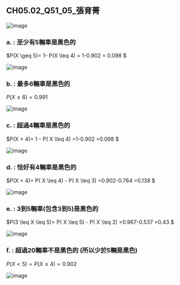 ## CH05.02_Q51_05_張育菁 
![image](https://github.com/user-attachments/assets/89e27f6e-8c70-49bd-a7e6-f79dcdf2ea13)

### a. : 至少有5輛車是黑色的

$P(X \geq 5)= 1- P(X \leq 4) = 1-0.902 = 0.098 $

![image](https://github.com/user-attachments/assets/cd3dad8b-e5e6-4cea-9de5-d4f6ac10c45d)


### b. : 最多6輛車是黑色的

$P(X \leq 6)= 0.991$

![image](https://github.com/user-attachments/assets/ad335211-165e-4b29-b711-f5b747b47372)


### c. : 超過4輛車是黑色的

$P(X > 4)=  1 - P( X \leq 4) =1-0.902 =0.098 $

![image](https://github.com/user-attachments/assets/af627dfc-ec81-47d2-be53-86271f68619b)


### d. : 恰好有4輛車是黑色的

$P(X = 4)=  P( X \leq 4) - P( X \leq 3) =0.902-0.764 =0.138 $

![image](https://github.com/user-attachments/assets/51927fe8-3735-4c93-9c1d-7dee6df02f51)


### e. : 3到5輛車(包含3到5)是黑色的

$P(3 \leq X \leq 5)=  P( X \leq 5) - P( X \leq 2) =0.967-0.537 =0.43 $

![image](https://github.com/user-attachments/assets/9d5da1dc-bd16-4481-a43b-901a6586e7b6)



### f. : 超過20輛車不是黑色的 (所以少於5輛是黑色)

$P(X < 5)= P(X \leq 4) = 0.902$

![image](https://github.com/user-attachments/assets/23535224-ff9e-4137-b094-2e768ca2dd09)

